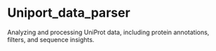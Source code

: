 # Uniport_data_parser
Analyzing and processing UniProt data, including protein annotations, filters, and sequence insights.
